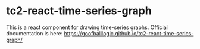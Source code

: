 # tc2-react-time-series-graph

This is a react component for drawing time-series graphs.
Official documentation is here: https://goofballlogic.github.io/tc2-react-time-series-graph/
